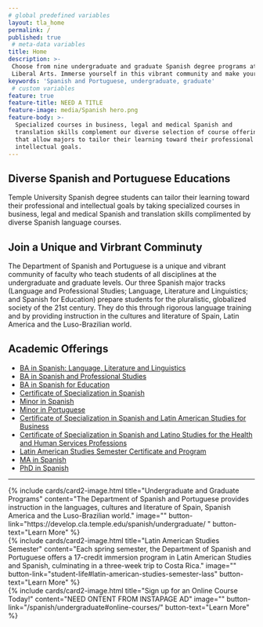 ```yaml
---
# global predefined variables
layout: tla_home
permalink: /
published: true
 # meta-data variables
title: Home
description: >-
 Choose from nine undergraduate and graduate Spanish degree programs at Temple University’s College of 
 Liberal Arts. Immerse yourself in this vibrant community and make your goals reality.
keywords: 'Spanish and Portuguese, undergraduate, graduate'
 # custom variables
feature: true
feature-title: NEED A TITLE
feature-image: media/Spanish hero.png
feature-body: >-
  Specialized courses in business, legal and medical Spanish and
  translation skills complement our diverse selection of course offerings
  that allow majors to tailor their learning toward their professional and
  intellectual goals.
---
```

## Diverse Spanish and Portuguese Educations
Temple University Spanish degree students can tailor their learning toward their professional and intellectual goals by taking specialized courses in business, legal and medical Spanish and translation skills complimented by diverse Spanish language courses.

## Join a Unique and Virbrant Comminuty
The Department of Spanish and Portuguese is a unique and vibrant community of faculty who teach students of all disciplines at the undergraduate and graduate levels. Our three Spanish major tracks (Language and Professional Studies; Language, Literature and Linguistics; and Spanish for Education) prepare students for the pluralistic, globalized society of the 21st century. They do this through rigorous language training and by providing instruction in the cultures and literature of Spain, Latin America and the Luso-Brazilian world.

## Academic Offerings
- [BA in Spanish: Language, Literature and Linguistics](http://bulletin.temple.edu/undergraduate/liberal-arts/spanish-portuguese/ba-spanish-language-literature-linguistics-option/)
- [BA in Spanish and Professional Studies](http://bulletin.temple.edu/undergraduate/liberal-arts/spanish-portuguese/ba-spanish-language-professional-studies-option/)
- [BA in Spanish for Education](http://bulletin.temple.edu/undergraduate/liberal-arts/spanish-portuguese/ba-spanish-education-option/)
- [Certificate of Specialization in Spanish](http://bulletin.temple.edu/undergraduate/liberal-arts/certificate-programs/certificate-spanish/)
- [Minor in Spanish](http://bulletin.temple.edu/undergraduate/liberal-arts/spanish-portuguese/minor-spanish/)
- [Minor in Portuguese](http://bulletin.temple.edu/undergraduate/liberal-arts/spanish-portuguese/minor-portuguese/)
- [Certificate of Specialization in Spanish and Latin American Studies for Business](http://bulletin.temple.edu/undergraduate/liberal-arts/certificate-programs/certificate-spanish-latin-american-studies-business/)
- [Certificate of Specialization in Spanish and Latino Studies for the Health and Human Services Professions](http://bulletin.temple.edu/undergraduate/liberal-arts/certificate-programs/certificate-spanish-latino-studies-health-human-services-professions/)
- [Latin American Studies Semester Certificate and Program](http://bulletin.temple.edu/undergraduate/liberal-arts/certificate-programs/certificate-latin-american-studies/)
- [MA in Spanish](http://bulletin.temple.edu/graduate/scd/cla/spanish-ma/)
- [PhD in Spanish](http://bulletin.temple.edu/graduate/scd/cla/spanish-phd/)

___

<div class="row row-wide">
  <div class="col m12 l4">{% include cards/card2-image.html
    title="Undergraduate and Graduate Programs"
    content="The Department of Spanish and Portuguese provides instruction in the languages, cultures and literature of Spain, Spanish America and the Luso-Brazilian world."
    image=""
    button-link="https://develop.cla.temple.edu/spanish/undergraduate/ "
    button-text="Learn More" %}
  </div>
  <div class="row row-wide">
    <div class="col m12 l4">{% include cards/card2-image.html
      title="Latin American Studies Semester"
      content="Each spring semester, the Department of Spanish and Portuguese offers a 17-credit immersion program in Latin American Studies and Spanish, culminating in a three-week trip to Costa Rica."
      image=""
      button-link="student-life#latin-american-studies-semester-lass"
      button-text="Learn More" %}
    </div>
    <div class="row row-wide">
      <div class="col m12 l4">{% include cards/card2-image.html
        title="Sign up for an Online Course Today!"
        content="NEED ONTENT FROM INSTAPAGE AD"
        image=""
        button-link="/spanish/undergraduate#online-courses/"
        button-text="Learn More" %}
      </div>
</div>
